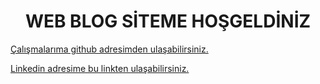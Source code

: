 <center><h1>WEB BLOG SİTEME HOŞGELDİNİZ</h1></center>

 <a href='https://github.com/ozgurgungor1?tab=repositories'> Çalışmalarıma github adresimden ulaşabilirsiniz. </a>

<a href='www.linkedin.com/in/özgür-güngör'>Linkedin adresime bu linkten ulaşabilirsiniz. </a> 
